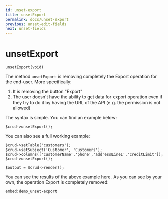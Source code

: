```yaml
---
id: unset-export
title: unsetExport
permalink: docs/unset-export
previous: unset-edit-fields
next: unset-fields
---
```


# unsetExport

<pre><code class="language-php">unsetExport(void)</code></pre>
The method <code>unsetExport</code> is removing completely the Export operation for the end-user. More specifically:
<ol>
   <li>It is removing the button "Export"</li>
   <li>The user doesn't have the ability to get data for export operation even if they try to do it by having the URL of the API (e.g. the permission is not allowed)</li>
</ol>

The syntax is simple. You can find an example below:
<pre><code class="language-php">$crud->unsetExport();</code></pre>

You can also see a full working example:

<pre><code class="language-php">$crud->setTable('customers');
$crud->setSubject('Customer', 'Customers');
$crud->columns(['customerName','phone','addressLine1','creditLimit']);
$crud->unsetExport();

$output = $crud->render();</code></pre>

You can see the results of the above example here. As you can see by your own, the operation Export is completely removed:

`embed:demo_unset-export`
